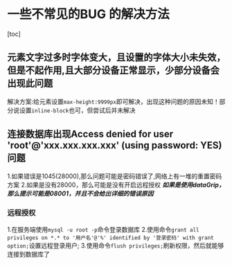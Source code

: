 # 一些不常见的BUG 的解决方法

[toc]

## 元素文字过多时字体变大，且设置的字体大小未失效，但是不起作用,且大部分设备正常显示，少部分设备会出现此问题

解决方案:给元素设置```max-height:9999px```即可解决，出现这种问题的原因未知！部分说设置```inline-block```也可，但尝试后并未解决

## 连接数据库出现Access denied for user 'root'@'xxx.xxx.xxx.xxx' (using password: YES) 问题

1.如果错误是1045(28000),那么问题可能是密码错误了,网络上有一堆的重置密码方案
2.如果是没有28000，那么可能是没有开启远程授权
***如果是使用dataGrip，那么提示可能是08001，并且不会给出详细的错误原因***

### 远程授权

1.在服务端使用```mysql -u root -p```命令登录数据库
2.使用命令```grant all privileges on *.* to '用户名'@'%' identified by '登录密码' with grant option;```设置远程登录用户;
3.使用命令```flush privileges;```刷新权限，然后就能够连接到数据库了
